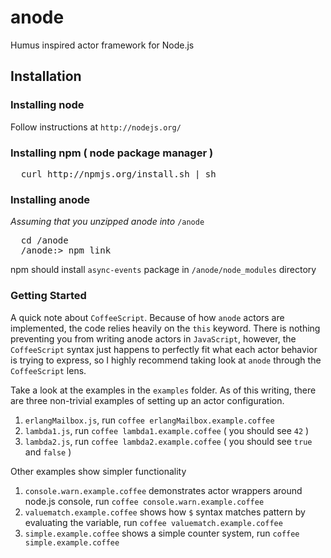 # anode

Humus inspired actor framework for Node.js

## Installation

### Installing node
Follow instructions at `http://nodejs.org/`

### Installing npm ( node package manager )
<pre>
  curl http://npmjs.org/install.sh | sh
</pre>

### Installing anode
_Assuming that you unzipped anode into_ `/anode`

<pre>
  cd /anode
  /anode:> npm link
</pre>

npm should install `async-events` package in `/anode/node_modules` directory

### Getting Started

A quick note about `CoffeeScript`. Because of how `anode` actors are implemented, the code relies heavily on the `this` keyword. There is nothing preventing you from writing anode actors in `JavaScript`, however, the `CoffeeScript` syntax just happens to perfectly fit what each actor behavior is trying to express, so I highly recommend taking look at `anode` through the `CoffeeScript` lens.

Take a look at the examples in the `examples` folder. As of this writing, there
are three non-trivial examples of setting up an actor configuration.

1. `erlangMailbox.js`, run `coffee erlangMailbox.example.coffee`
2. `lambda1.js`, run `coffee lambda1.example.coffee` ( you should see `42` )
3. `lambda2.js`, run `coffee lambda2.example.coffee` ( you should see `true` and `false` )

Other examples show simpler functionality

1. `console.warn.example.coffee` demonstrates actor wrappers around node.js console, run `coffee console.warn.example.coffee`
2. `valuematch.example.coffee` shows how `$` syntax matches pattern by evaluating the variable, run `coffee valuematch.example.coffee`
3. `simple.example.coffee` shows a simple counter system, run `coffee simple.example.coffee`